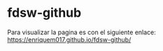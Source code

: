 # fdsw-github
Para visualizar la pagina es con el siguiente enlace: https://enriquem017.github.io/fdsw-github/
